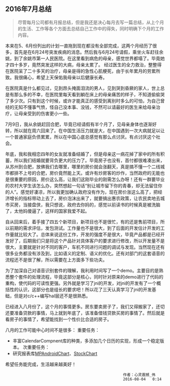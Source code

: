 ## 2016年7月总结
>尽管每月公司都有月报总结，但是我还是决心每月去写一篇总结，从上个月的生活、工作等各个方面去总结自己工作中的得失，同时明确下个月的工作内容。

本来在5、6月份列出的计划一直拖到现在都没有全部完成，这两个月经历了很多，首先是在6月24号突发疾病的消息。然后我与6月24号请假，乘坐火车赶往余姚，到了余姚市第一人民医院。在这里看到病危的母亲，感觉世界都塌了。毕竟她才四十多岁，竟然突发这样的大病，母亲太累了。
经过医生的全力救治，整整得在医院呆了二十多天的治疗，母亲是得的急性心肌梗死，由于长年累月的劳累所致。我很痛心，希望上天保佑我母亲以后健康长寿。

在医院真是什么都见过，见到昂头掩面泪流的男人，见到哭到昏厥的家人，世上总是有那么多的不幸，在医院里每天看到躺在床上的母亲痛苦的样子，不知道偷偷哭了多少次。只有到这个时候，或许才能真正的感受到离别时多么的可怕，为自己曾经的无知不懂事气愤，怪自己没本事、没钱，不然可以请最好的医生来给母亲治疗，让母亲受到的伤害更小一些。

7月9日，我从余姚赶回合肥，毕竟已经请假有半个月了，见母亲身体也逐渐好转，所以就在周六回来了。在中国生活压力就是大，在中国遇到一次大病就足以让一个普通家庭负债累累，所以在中国心底总感觉有那么点讨厌。有点讨厌这个社会。

年底，我和我相恋四年的女友就准备结婚了，但是母亲这一病花掉了家中的所有积蓄，所以我们结婚就要背负更大的压力了。毕竟房子也没有，首付都很难凑出来，从苏州到合肥，放佛我们去哪里，哪里的房价就会涨翻天，真是搞不懂一个二线城市都排不上号的合肥，房价竟然能上天。或许有炒房客的炒作，当然政府的无能也是很重要的原因，房价这么高，让我们这刚毕业的刚需怎么办呀！还有一群要毕业的农村大学生该怎么办，突然想起一句话“别让城市留下你的青春，却无法留住你的人”。感觉好凄凉，所以我更加确认政府没有作为，现在房价涨这么高了，把经济增长的指标带动上去了，房价泡沫出来了，就要搞出惠农政策，让农民卖地去城市买房，当接盘侠，我只想说，政府去你妈的，感觉以前读书的时候真是被洗脑了，太他妈傻逼了，这样的国家我爱不起。

自从回来后，着手接了四五个新项目，新项目也不是很忙，有的还是售前项目，所以前期的需求评估，发包测试。工作量也不是很大，到了后面的开发估计开发的工作量就比较大了。总体来说这份工作，开发的强度不是很大，毕竟产品都是已经开发好了，后期我们只是将这个产品针对具体客户的要求进行修改，所以开发量不是很大，主要就是针对不同的客户，车机不同进行问题的调试与发现。当然现在还有很多业务都没有涉及到，比如语义的定制、语义的优化。还有对部门的这套语音的流程还不是很了解，所以需要在上方面多下些功夫。

为了加深自己对语音识别套件的理解，我利用时间写了一个demo。主要目的是熟悉整个套件的处理流程，毕竟这部分是核心，同时针对原来的demo进行了代码的重构，使代码的可读性更强。另外就是学习了jni的开发，对jni的开发有了一个概括性的认识，这部分也是组长的要求吧！所以花了三天认真学习了jni的开发基础，但是对c/c++编写hal层还不是很熟悉。

已经进入八月份了，这个月的事情更多。房东要卖房子了，我们又得搬家了，还切还要准备贷款的事情，马上就到年底了，该准备借钱贷款买房的事情了。然后就是看房子的事情了，希望能找到一个性价比合适的房子。

八月的工作可能中心时间不是很多：
重要任务：
* 丰富CalendarCompnent库的种类，多添加几个日历的实现，形成一个稳定版本。
次重要任务：
* 研究报表库[MPAndroidChart](https://github.com/PhilJay/MPAndroidChart)、[StockChart](https://github.com/AndroidJiang/StockChart)

希望任务能完成，生活越来越美好！

														作者：心灵震撼_伟
                                                        2016-08-04   0:14